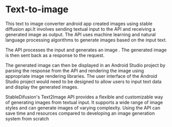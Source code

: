 # Text-to-image

This text to image converter android app created images using stable diffusion api.It involves sending textual input to the API and receiving a generated image as output. The API uses machine learning and natural language processing algorithms to generate images based on the input text.

The API processes the input and generates an image . The generated image is then sent back as a response to the request.

The generated image can then be displayed in an Android Studio project by parsing the response from the API and rendering the image using appropriate image rendering libraries. The user interface of the Android Studio project would need to be designed to allow users to input text data and display the generated images.

StableDifusion's Text2Image API provides a flexible and customizable way of generating images from textual input. It supports a wide range of image styles and can generate images of varying complexity. Using the API can save time and resources compared to developing an image generation system from scratch
